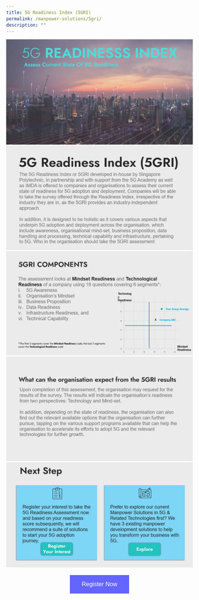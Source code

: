 ```yaml
---
title: 5G Readiness Index (5GRI)
permalink: /manpower-solutions/5gri/
description: ""
---
```

![5GRI Cover](/images/manpower-solutions/5GRI%20Cover.jpg)
![5GRI Part 1](/images/manpower-solutions/5GRI_Part%201.jpg)
![5GRI Part 2](/images/manpower-solutions/5GRI_Part%202.jpg)
![5GRI Part 3](/images/manpower-solutions/5GRI_Part%203.jpg)
![5GRI Part 4](/images/manpower-solutions/5GRI_Part%204.jpg)




<style>
#register {
  background-color: #0000ff;
  border: none;
  color: white;
  padding: 16px 32px;
  text-align: center;
  font-size: 16px;
  margin: 4px 2px;
  opacity: 0.6;
  transition: 0.3s;
  display: inline-block;
  text-decoration: none;
  cursor: pointer;
}
</style>

<center><a href="https://form.gov.sg/6320381774cd730011feff02
 " target="_blank"><button id="register" class="btn">Register Now</button></a></center>